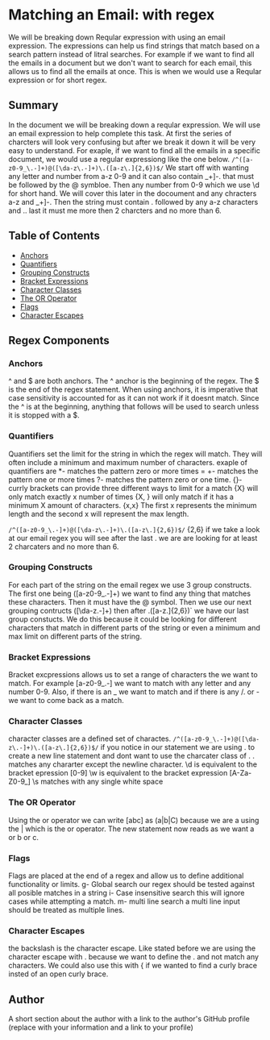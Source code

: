 # Matching an Email: with regex

We will be breaking down Reqular expression with using an email expression. The expressions can help us find strings that match based on a search pattern instead of litral searches. For example if we want to find all the emails in a document but we don't want to search for each email, this allows us to find all the emails at once. This is when we would use a Reqular expression or for short regex. 


## Summary
In the document we will be breaking down a reqular expression. We will use an email expression to help complete this task. At first the series of charcters will look very confusing but after we break it down it will be very easy to understand. 
For exaple, if we want to find all the emails in a specific document, we would use a regular expressiong like the one below.
`/^([a-z0-9_\.-]+)@([\da-z\.-]+)\.([a-z\.]{2,6})$/`
We start off with wanting any letter and number from a-z 0-9 and it can also contain _\+]-. that must be followed by the @ symbloe. Then any number from 0-9 which we use \d for short hand. We will cover this later in the docoument and any chracters a-z and  _\+]-. Then the string must contain . followed by any a-z characters and .. last it must me more then 2 charcters and no more than 6. 



## Table of Contents

- [Anchors](#anchors)
- [Quantifiers](#quantifiers)
- [Grouping Constructs](#grouping-constructs)
- [Bracket Expressions](#bracket-expressions)
- [Character Classes](#character-classes)
- [The OR Operator](#the-or-operator)
- [Flags](#flags)
- [Character Escapes](#character-escapes)

## Regex Components

### Anchors
^ and $ are both anchors.  The ^ anchor is the beginning of the regex. The $ is the end of the regex statement. When using anchors, it is imperative that case sensitivity is accounted for as it can not work if it doesnt match.  Since the ^ is at the beginning, anything that follows will be used to search unless it is stopped with a $.
### Quantifiers
Quantifiers set the limit for the string in which the regex will match. They will often include a minimum and maximum number of characters.
exaple of quantifiers are 
 *- matches the pattern zero or more times =
 +- matches the pattern one or more times 
 ?- matches the pattern zero or one time.
 {}- currly brackets can provide three different ways to limit for a match 
 {X} will only match exactly x number of times 
 {X, } will only match if it has a minimum X amount of characters.
 {x,x} The first x represents the minimum length and the second x will represent the max length. 

`/^([a-z0-9_\.-]+)@([\da-z\.-]+)\.([a-z\.]{2,6})$/` {2,6} if we take a look at our email regex you will see after the last . we are are looking for at least 2 charcaters and no more than 6.

### Grouping Constructs
For each part of the string on the email regex we use 3 group constructs. The first one being ([a-z0-9_\.-]+) we want to find any thing that matches these characters. Then it must have the @ symbol. Then we use our next grouping contructs ([\da-z\.-]+) then after .([a-z\.]{2,6})` we have our last group constucts. We do this because it could be looking for different characters that match in different parts of the string or even a minimum and max limit on different parts of the string. 
### Bracket Expressions
Bracket excpressions allows us to set a range of characters the we want to match. For example [a-z0-9_\.-] we want to match with any letter and any number 0-9. Also, if there is an _ we want to match and if there is any /. or - we want to come back as a match. 
### Character Classes
character classes are a defined set of charactes. `/^([a-z0-9_\.-]+)@([\da-z\.-]+)\.([a-z\.]{2,6})$/` if you notice in our statement we are using \. to create a new line statement and dont want to use the charcater class of . 
. matches any chararter except the newline character. 
\d is equivalent to the bracket epression [0-9]
\w is equivalent to the bracket expression [A-Za-Z0-9_]
\s matches with any single white space 


### The OR Operator
Using the or operator we can write [abc] as (a|b|C) because we are a using the | which is the or operator. The new statement now reads as we want a or b or c. 
### Flags
Flags are placed at the end of a regex and allow us to define additional functionality or limits.
g- Global search our regex should be tested against all posible matches in a string 
i- Case insensitive search this will ignore cases while attempting a match.
m- multi line search a multi line input should be treated as multiple lines. 
### Character Escapes
the backslash is the character escape. Like stated before we are using the character escape with \. because we want to define the . and not match any characters. We could also use this with \{ if we wanted to find a curly brace insted of an open curly brace. 
## Author

A short section about the author with a link to the author's GitHub profile (replace with your information and a link to your profile)

